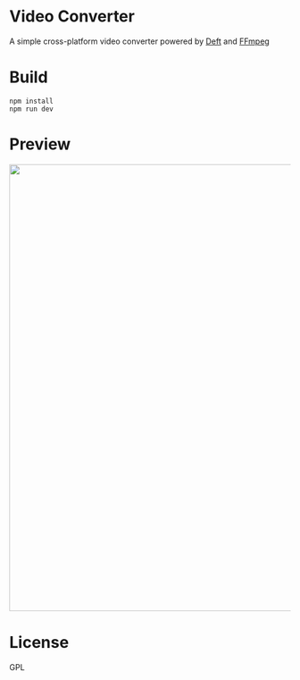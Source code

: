# Video Converter

A simple cross-platform video converter powered by [Deft](https://github.com/deft-ui/deft) and [FFmpeg](https://ffmpeg.org/)

# Build

```
npm install
npm run dev
```

# Preview

<img src="https://github.com/kasonyang/video-converter/blob/main/preview.gif?raw=true" width="800" />

# License

GPL